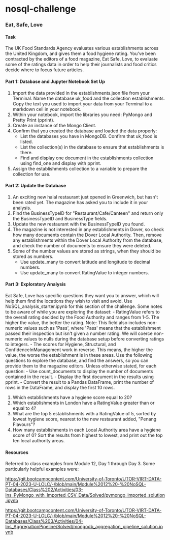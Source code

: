 # nosql-challenge
### Eat, Safe, Love
#### Task
The UK Food Standards Agency evaluates various establishments across the United Kingdom, and gives them a food hygiene rating. You've been contracted by the editors of a food magazine, Eat Safe, Love, to evaluate some of the ratings data in order to help their journalists and food critics decide where to focus future articles.

#### Part 1: Database and Jupyter Notebook Set Up
1. Import the data provided in the establishments.json file from your Terminal. Name the database uk_food and the collection establishments. Copy the text you used to import your data from your Terminal to a markdown cell in your notebook.
2. Within your notebook, import the libraries you need: PyMongo and Pretty Print (pprint).
3. Create an instance of the Mongo Client.
4. Confirm that you created the database and loaded the data properly:
      - List the databases you have in MongoDB. Confirm that uk_food is listed.
      - List the collection(s) in the database to ensure that establishments is there.
      - Find and display one document in the establishments collection using find_one and display with pprint.
5. Assign the establishments collection to a variable to prepare the collection for use.

#### Part 2: Update the Database
1. An exciting new halal restaurant just opened in Greenwich, but hasn't been rated yet. The magazine has asked you to include it in your analysis.
2. Find the BusinessTypeID for "Restaurant/Cafe/Canteen" and return only the BusinessTypeID and BusinessType fields.
3. Update the new restaurant with the BusinessTypeID you found.
4. The magazine is not interested in any establishments in Dover, so check how many documents contain the Dover Local Authority. Then, remove any establishments within the Dover Local Authority from the database, and check the number of documents to ensure they were deleted.
5. Some of the number values are stored as strings, when they should be stored as numbers.
      - Use update_many to convert latitude and longitude to decimal numbers.
      - Use update_many to convert RatingValue to integer numbers.

#### Part 3: Exploratory Analysis
Eat Safe, Love has specific questions they want you to answer, which will help them find the locations they wish to visit and avoid.
Use NoSQL_analysis_starter.ipynb for this section of the challenge. Some notes to be aware of while you are exploring the dataset:
      - RatingValue refers to the overall rating decided by the Food Authority and ranges from 1-5. The higher the value, the better the rating.
        Note: This field also includes non-numeric values such as 'Pass', where 'Pass' means that the establishment passed their inspection but isn't given a number rating. We will coerce non-             numeric values to nulls during the database setup before converting ratings to integers.
      - The scores for Hygiene, Structural, and ConfidenceInManagement work in reverse. This means, the higher the value, the worse the establishment is in these areas.
Use the following questions to explore the database, and find the answers, so you can provide them to the magazine editors.
Unless otherwise stated, for each question:
      - Use count_documents to display the number of documents contained in the result.
      - Display the first document in the results using pprint.
      - Convert the result to a Pandas DataFrame, print the number of rows in the DataFrame, and display the first 10 rows.
  1. Which establishments have a hygiene score equal to 20?
  2. Which establishments in London have a RatingValue greater than or equal to 4?
  3. What are the top 5 establishments with a RatingValue of 5, sorted by lowest hygiene score, nearest to the new restaurant added, "Penang Flavours"?
  4. How many establishments in each Local Authority area have a hygiene score of 0? Sort the results from highest to lowest, and print out the top ten local authority areas.

#### Resources
Referred to class examples from Module 12, Day 1 through Day 3. Some particularly helpful examples were: 

https://git.bootcampcontent.com/University-of-Toronto/UTOR-VIRT-DATA-PT-04-2023-U-LOLC/-/blob/main/Module%2012%20-%20NoSQL-Databases/Class%202/Activities/03-Ins_PyMongo_with_Imported_CSV_Data/Solved/pymongo_imported_solution.ipynb

https://git.bootcampcontent.com/University-of-Toronto/UTOR-VIRT-DATA-PT-04-2023-U-LOLC/-/blob/main/Module%2012%20-%20NoSQL-Databases/Class%203/Activities/04-Ins_AggregationPipeline/Solved/mongodb_aggregation_pipeline_solution.ipynb
